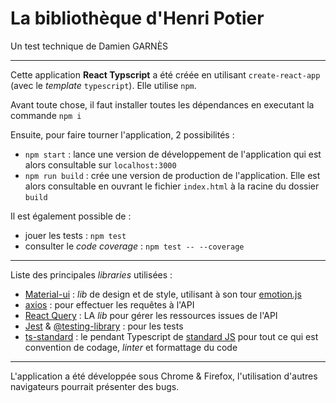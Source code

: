 # La bibliothèque d'Henri Potier
Un test technique de Damien GARNÈS

---

Cette application **React Typscript** a été créée en utilisant `create-react-app` (avec le _template_ `typescript`). Elle utilise `npm`.

Avant toute chose, il faut installer toutes les dépendances en executant la commande `npm i`

Ensuite, pour faire tourner l'application, 2 possibilités :
- `npm start` : lance une version de développement de l'application qui est alors consultable sur `localhost:3000`
- `npm run build` : crée une version de production de l'application. Elle est alors consultable en ouvrant le fichier `index.html` à la racine du dossier `build`

Il est également possible de :
- jouer les tests : `npm test`
- consulter le _code coverage_ : `npm test -- --coverage`

---

Liste des principales _libraries_ utilisées :
- [Material-ui](https://mui.com/) : _lib_ de design et de style, utilisant à son tour [emotion.js](https://emotion.sh/)
- [axios](https://axios-http.com/) : pour effectuer les requêtes à l'API
- [React Query](https://react-query.tanstack.com/) : LA _lib_ pour gérer les ressources issues de l'API
- [Jest](https://jestjs.io/) & [@testing-library](https://testing-library.com/) : pour les tests
- [ts-standard](https://github.com/standard/ts-standard) : le pendant Typescript de [standard JS](https://standardjs.com/) pour tout ce qui est convention de codage, _linter_ et formattage du code

---

L'application a été développée sous Chrome & Firefox, l'utilisation d'autres navigateurs pourrait présenter des bugs.
